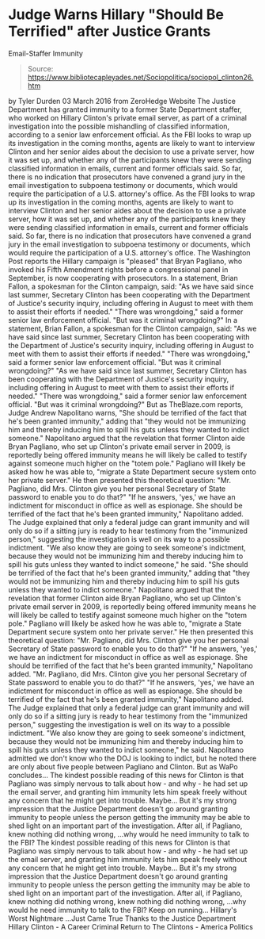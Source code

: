 # Judge Warns Hillary "Should Be Terrified" after Justice Grants 
Email-Staffer Immunity

> Source: https://www.bibliotecapleyades.net/Sociopolitica/sociopol_clinton26.htm

by Tyler Durden 03 March 2016
from ZeroHedge Website
The Justice Department has granted immunity to a former State Department staffer, who worked on Hillary Clinton's private email server, as part of a criminal investigation into the possible mishandling of classified information, according to a senior law enforcement official.
As the FBI looks to wrap up its investigation in the coming months, agents are likely to want to interview Clinton and her senior aides about the decision to use a private server, how it was set up, and whether any of the participants knew they were sending classified information in emails, current and former officials said. So far, there is no indication that prosecutors have convened a grand jury in the email investigation to subpoena testimony or documents, which would require the participation of a U.S. attorney's office.
As the FBI looks to wrap up its investigation in the coming months, agents are likely to want to interview Clinton and her senior aides about the decision to use a private server, how it was set up, and whether any of the participants knew they were sending classified information in emails, current and former officials said.
So far, there is no indication that prosecutors have convened a grand jury in the email investigation to subpoena testimony or documents, which would require the participation of a U.S. attorney's office.
The Washington Post reports the Hillary campaign is "pleased" that Bryan Pagliano, who invoked his Fifth Amendment rights before a congressional panel in September, is now cooperating with prosecutors.
In a statement, Brian Fallon, a spokesman for the Clinton campaign, said: "As we have said since last summer, Secretary Clinton has been cooperating with the Department of Justice's security inquiry, including offering in August to meet with them to assist their efforts if needed." "There was wrongdoing," said a former senior law enforcement official. "But was it criminal wrongdoing?"
In a statement, Brian Fallon, a spokesman for the Clinton campaign, said:
"As we have said since last summer, Secretary Clinton has been cooperating with the Department of Justice's security inquiry, including offering in August to meet with them to assist their efforts if needed." "There was wrongdoing," said a former senior law enforcement official. "But was it criminal wrongdoing?"
"As we have said since last summer, Secretary Clinton has been cooperating with the Department of Justice's security inquiry, including offering in August to meet with them to assist their efforts if needed."
"There was wrongdoing," said a former senior law enforcement official. "But was it criminal wrongdoing?"
But as TheBlaze.com reports, Judge Andrew Napolitano warns,
"She should be terrified of the fact that he's been granted immunity," adding that "they would not be immunizing him and thereby inducing him to spill his guts unless they wanted to indict someone." Napolitano argued that the revelation that former Clinton aide Bryan Pagliano, who set up Clinton's private email server in 2009, is reportedly being offered immunity means he will likely be called to testify against someone much higher on the "totem pole." Pagliano will likely be asked how he was able to, "migrate a State Department secure system onto her private server." He then presented this theoretical question: "Mr. Pagliano, did Mrs. Clinton give you her personal Secretary of State password to enable you to do that?" "If he answers, 'yes,' we have an indictment for misconduct in office as well as espionage. She should be terrified of the fact that he's been granted immunity," Napolitano added. The Judge explained that only a federal judge can grant immunity and will only do so if a sitting jury is ready to hear testimony from the "immunized person," suggesting the investigation is well on its way to a possible indictment. "We also know they are going to seek someone's indictment, because they would not be immunizing him and thereby inducing him to spill his guts unless they wanted to indict someone," he said.
"She should be terrified of the fact that he's been granted immunity," adding that "they would not be immunizing him and thereby inducing him to spill his guts unless they wanted to indict someone."
Napolitano argued that the revelation that former Clinton aide Bryan Pagliano, who set up Clinton's private email server in 2009, is reportedly being offered immunity means he will likely be called to testify against someone much higher on the "totem pole."
Pagliano will likely be asked how he was able to,
"migrate a State Department secure system onto her private server."
He then presented this theoretical question:
"Mr. Pagliano, did Mrs. Clinton give you her personal Secretary of State password to enable you to do that?" "If he answers, 'yes,' we have an indictment for misconduct in office as well as espionage. She should be terrified of the fact that he's been granted immunity," Napolitano added.
"Mr. Pagliano, did Mrs. Clinton give you her personal Secretary of State password to enable you to do that?"
"If he answers, 'yes,' we have an indictment for misconduct in office as well as espionage. She should be terrified of the fact that he's been granted immunity," Napolitano added.
The Judge explained that only a federal judge can grant immunity and will only do so if a sitting jury is ready to hear testimony from the "immunized person," suggesting the investigation is well on its way to a possible indictment.
"We also know they are going to seek someone's indictment, because they would not be immunizing him and thereby inducing him to spill his guts unless they wanted to indict someone," he said.
Napolitano admitted we don't know who the DOJ is looking to indict, but he noted there are only about five people between Pagliano and Clinton.
But as WaPo concludes...
The kindest possible reading of this news for Clinton is that Pagliano was simply nervous to talk about how - and why - he had set up the email server, and granting him immunity lets him speak freely without any concern that he might get into trouble. Maybe... But it's my strong impression that the Justice Department doesn't go around granting immunity to people unless the person getting the immunity may be able to shed light on an important part of the investigation. After all, if Pagliano, knew nothing did nothing wrong, ...why would he need immunity to talk to the FBI?
The kindest possible reading of this news for Clinton is that Pagliano was simply nervous to talk about how - and why - he had set up the email server, and granting him immunity lets him speak freely without any concern that he might get into trouble.
Maybe...
But it's my strong impression that the Justice Department doesn't go around granting immunity to people unless the person getting the immunity may be able to shed light on an important part of the investigation.
After all, if Pagliano,
knew nothing did nothing wrong,
knew nothing
did nothing wrong,
...why would he need immunity to talk to the FBI?
Keep on running...
Hillary's Worst Nightmare
...Just Came True Thanks to the Justice Department
Hillary Clinton - A Career Criminal
Return to The Clintons - America Politics
